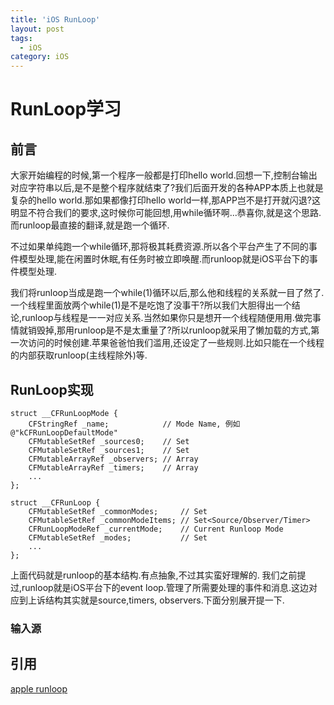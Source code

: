 ```yaml
---
title: 'iOS RunLoop'
layout: post
tags:
  - iOS
category: iOS
---
```

# RunLoop学习

## 前言

大家开始编程的时候,第一个程序一般都是打印hello world.回想一下,控制台输出对应字符串以后,是不是整个程序就结束了?我们后面开发的各种APP本质上也就是复杂的hello world.那如果都像打印hello world一样,那APP岂不是打开就闪退?这明显不符合我们的要求,这时候你可能回想,用while循环啊...恭喜你,就是这个思路.而runloop最直接的翻译,就是跑一个循环.

不过如果单纯跑一个while循环,那将极其耗费资源.所以各个平台产生了不同的事件模型处理,能在闲置时休眠,有任务时被立即唤醒.而runloop就是iOS平台下的事件模型处理.

我们将runloop当成是跑一个while(1)循环以后,那么他和线程的关系就一目了然了.一个线程里面放两个while(1)是不是吃饱了没事干?所以我们大胆得出一个结论,runloop与线程是一一对应关系.当然如果你只是想开一个线程随便用用.做完事情就销毁掉,那用runloop是不是太重量了?所以runloop就采用了懒加载的方式,第一次访问的时候创建.苹果爸爸怕我们滥用,还设定了一些规则.比如只能在一个线程的内部获取runloop(主线程除外)等.

## RunLoop实现

```
struct __CFRunLoopMode {
    CFStringRef _name;            // Mode Name, 例如 @"kCFRunLoopDefaultMode"
    CFMutableSetRef _sources0;    // Set
    CFMutableSetRef _sources1;    // Set
    CFMutableArrayRef _observers; // Array
    CFMutableArrayRef _timers;    // Array
    ...
};
 
struct __CFRunLoop {
    CFMutableSetRef _commonModes;     // Set
    CFMutableSetRef _commonModeItems; // Set<Source/Observer/Timer>
    CFRunLoopModeRef _currentMode;    // Current Runloop Mode
    CFMutableSetRef _modes;           // Set
    ...
};
```

上面代码就是runloop的基本结构.有点抽象,不过其实蛮好理解的.
我们之前提过,runloop就是iOS平台下的event loop.管理了所需要处理的事件和消息.这边对应到上诉结构其实就是source,timers, observers.下面分别展开提一下.

### 输入源






## 引用
[apple runloop](https://developer.apple.com/library/archive/documentation/Cocoa/Conceptual/Multithreading/RunLoopManagement/RunLoopManagement.html#//apple_ref/doc/uid/10000057i-CH16-SW23)


